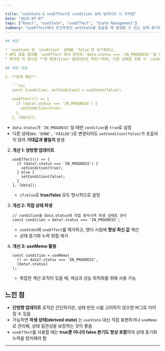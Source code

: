 ```yaml
---

title: "useState & useEffect로 condition 상태 업데이트 시 주의점"
date: "2025-07-07"
tags: ["React", "useState", "useEffect", "State Management"]
summary: "useEffect에서 조건부로만 setState를 호출할 때 발생할 수 있는 상태 동기화 누락 문제와 이를 방지하는 개선 방법을 정리합니다."
-----------------------------------------------------------------------------------------

## 배경

* `useState`로 `condition` 상태를 `false`로 초기화하고,
* API 호출 결과를 `useEffect`에서 받아와 `data.status === 'IN_PROGRESS'`일 때만 `setCondition(true)`로 변경
* 하지만 이 방식은 **한 방향(true) 업데이트만 처리**하여, 다른 상태로 전환 시 `condition`이 다시 `false`로 설정되지 않는 이슈를 경험함

## 배운 내용

1. **문제 패턴**

   ```tsx
   const [condition, setCondition] = useState(false);

   useEffect(() => {
     if (data?.status === 'IN_PROGRESS') {
       setCondition(true);
     }
   }, [data]);
   ```

   * `data.status`가 `'IN_PROGRESS'`일 때만 `condition`을 `true`로 설정
   * 다른 상태(ex. `'DONE'`, `'FAILED'`)로 변경되어도 `setCondition(false)`가 호출되지 않아 **기대값과 불일치** 발생

2. **개선 1: 양방향 업데이트**

   ```tsx
   useEffect(() => {
     if (data?.status === 'IN_PROGRESS') {
       setCondition(true);
     } else {
       setCondition(false);
     }
   }, [data]);
   ```

   * `if/else`로 **true/false** 모두 명시적으로 설정

3. **개선 2: 직접 상태 파생**

   ```tsx
   // condition을 data.status에 직접 종속시켜 파생 상태로 관리
   const condition = data?.status === 'IN_PROGRESS';
   ```

   * `useState`와 `useEffect`를 제거하고, 렌더 시점에 **항상 최신 값** 계산
   * 상태 동기화 누락 위험 제거

4. **개선 3: useMemo 활용**

   ```tsx
   const condition = useMemo(
     () => data?.status === 'IN_PROGRESS',
     [data?.status]
   );
   ```

   * 복잡한 계산 로직이 있을 때, 캐싱과 성능 최적화를 위해 사용 가능

## 느낀 점

* **단방향 업데이트** 로직은 간단하지만, 상태 반전 시를 고려하지 않으면 버그로 이어질 수 있음
* 가능하면 **파생 상태(derived state)** 는 `useState` 대신 직접 표현하거나 `useMemo`로 관리해, 상태 일관성을 보장하는 것이 좋음
* `useEffect`를 사용할 때는 **true뿐 아니라 false 분기도 항상 포함**하여 상태 동기화 누락을 방지해야 함

---
```

